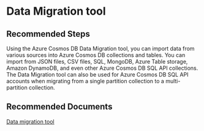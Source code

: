 <properties
	pageTitle="Migration Tool"
	description="Migration Tool"
	service="microsoft.documentdb"
	resource="databaseAccounts"
	authors="bharathsreenivas"
	ms.author="bharathb"
	selfHelpType="generic"
	supportTopicIds="32636785"
	resourceTags=""
	productPesIds="15585"
	cloudEnvironments="public"
	articleId="cosmosdb-migrationtool"
	displayOrder="124"
	category="Tools and Connectors"
/>
# Data Migration tool

## **Recommended Steps**
Using the Azure Cosmos DB Data Migration tool, you can import data from various sources into Azure Cosmos DB collections and tables.
You can import from JSON files, CSV files, SQL, MongoDB, Azure Table storage, Amazon DynamoDB, and even other Azure Cosmos DB SQL API collections. 
The Data Migration tool can also be used for Azure Cosmos DB SQL API accounts when migrating from a single partition collection to a multi-partition collection.

## **Recommended Documents**
[Data migration tool](https://docs.microsoft.com/azure/cosmos-db/import-data)
